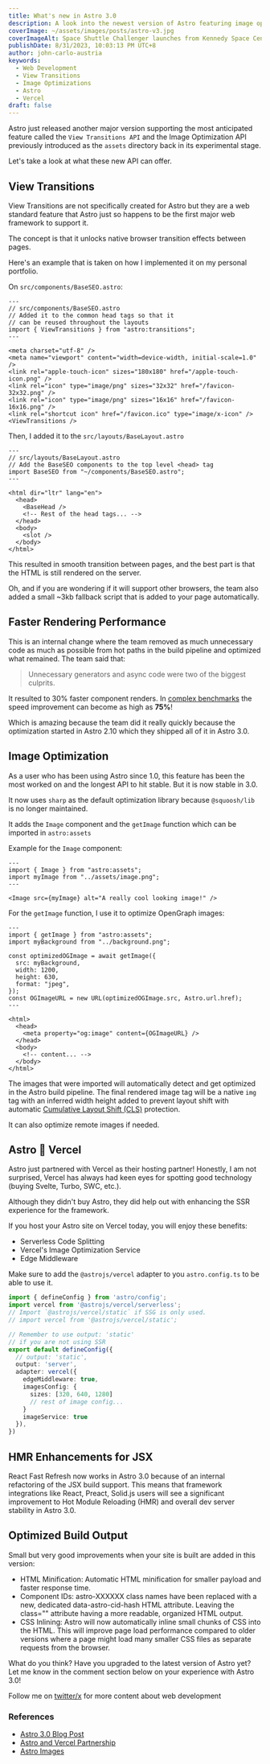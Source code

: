 ```yaml
---
title: What's new in Astro 3.0
description: A look into the newest version of Astro featuring image optimization and the support for the View Transitions API
coverImage: ~/assets/images/posts/astro-v3.jpg
coverImageAlt: Space Shuttle Challenger launches from Kennedy Space Center
publishDate: 8/31/2023, 10:03:13 PM UTC+8
author: john-carlo-austria
keywords:
  - Web Development
  - View Transitions
  - Image Optimizations
  - Astro
  - Vercel
draft: false
---
```


Astro just released another major version supporting the most
anticipated feature called the `View Transitions API` and the
Image Optimization API previously introduced as the `assets`
directory back in its experimental stage.

Let's take a look at what these new API can offer.

## View Transitions

View Transitions are not specifically created for Astro but
they are a web standard feature that Astro just so happens
to be the first major web framework to support it.

The concept is that it unlocks native browser transition
effects between pages.

Here's an example that is taken on how I implemented it
on my personal portfolio.

On `src/components/BaseSEO.astro`:

```astro
---
// src/components/BaseSEO.astro
// Added it to the common head tags so that it
// can be reused throughout the layouts
import { ViewTransitions } from "astro:transitions";
---

<meta charset="utf-8" />
<meta name="viewport" content="width=device-width, initial-scale=1.0" />
<link rel="apple-touch-icon" sizes="180x180" href="/apple-touch-icon.png" />
<link rel="icon" type="image/png" sizes="32x32" href="/favicon-32x32.png" />
<link rel="icon" type="image/png" sizes="16x16" href="/favicon-16x16.png" />
<link rel="shortcut icon" href="/favicon.ico" type="image/x-icon" />
<ViewTransitions />
```

Then, I added it to the `src/layouts/BaseLayout.astro`

```astro
---
// src/layouts/BaseLayout.astro
// Add the BaseSEO components to the top level <head> tag
import BaseSEO from "~/components/BaseSEO.astro";
---

<html dir="ltr" lang="en">
  <head>
    <BaseHead />
    <!-- Rest of the head tags... -->
  </head>
  <body>
    <slot />
  </body>
</html>
```

This resulted in smooth transition between pages, and the best part
is that the HTML is still rendered on the server.

Oh, and if you are wondering if it will support other browsers, the
team also added a small ~3kb fallback script that is added to your
page automatically.

## Faster Rendering Performance

This is an internal change where the team removed as much unnecessary
code as much as possible from hot paths in the build pipeline and
optimized what remained. The team said that:

> Unnecessary generators and async code were two of the biggest culprits.

It resulted to 30% faster component renders. In [complex benchmarks][benchmarks]
the speed improvement can become as high as **75%**!

Which is amazing because the team did it really quickly because the optimization
started in Astro 2.10 which they shipped all of it in Astro 3.0.

## Image Optimization

As a user who has been using Astro since 1.0, this feature has been
the most worked on and the longest API to hit stable. But it is now
stable in 3.0.

It now uses `sharp` as the default optimization library because
`@squoosh/lib` is no longer maintained.

It adds the `Image` component and the `getImage` function which can
be imported in `astro:assets`

Example for the `Image` component:

```astro
---
import { Image } from "astro:assets";
import myImage from "../assets/image.png";
---

<Image src={myImage} alt="A really cool looking image!" />
```

For the `getImage` function, I use it to optimize OpenGraph images:

```astro
---
import { getImage } from "astro:assets";
import myBackground from "../background.png";

const optimizedOGImage = await getImage({
  src: myBackground,
  width: 1200,
  height: 630,
  format: "jpeg",
});
const OGImageURL = new URL(optimizedOGImage.src, Astro.url.href);
---

<html>
  <head>
    <meta property="og:image" content={OGImageURL} />
  </head>
  <body>
    <!-- content... -->
  </body>
</html>
```

The images that were imported will automatically detect and
get optimized in the Astro build pipeline. The final rendered
image tag will be a native `img` tag with an inferred width
height added to prevent layout shift with automatic
[Cumulative Layout Shift (CLS)](https://web.dev/cls/) protection.

It can also optimize remote images if needed.

## Astro 🤝 Vercel

Astro just partnered with Vercel as their hosting partner!
Honestly, I am not surprised, Vercel has always had keen eyes
for spotting good technology (buying Svelte, Turbo, SWC, etc.).

Although they didn't buy Astro, they did help out with enhancing
the SSR experience for the framework.

If you host your Astro site on Vercel today,
you will enjoy these benefits:

- Serverless Code Splitting
- Vercel's Image Optimization Service
- Edge Middleware

Make sure to add the `@astrojs/vercel` adapter to you
`astro.config.ts` to be able to use it.

```typescript
import { defineConfig } from 'astro/config';
import vercel from '@astrojs/vercel/serverless';
// Import `@astrojs/vercel/static` if SSG is only used.
// import vercel from '@astrojs/vercel/static';

// Remember to use output: 'static'
// if you are not using SSR
export default defineConfig({
  // output: 'static',
  output: 'server',
  adapter: vercel({
    edgeMiddleware: true,
    imagesConfig: {
      sizes: [320, 640, 1280]
      // rest of image config...
    }
    imageService: true
  }),
})
```

## HMR Enhancements for JSX

React Fast Refresh now works in Astro 3.0 because of an
internal refactoring of the JSX build support. This means
that framework integrations like React, Preact, Solid.js
users will see a significant improvement to Hot Module Reloading (HMR)
and overall dev server stability in Astro 3.0.

## Optimized Build Output

Small but very good improvements when your site is built are added
in this version:

- HTML Minification: Automatic HTML minification for smaller payload
  and faster response time.
- Component IDs: astro-XXXXXX class names have been replaced with a
  new, dedicated data-astro-cid-hash HTML attribute. Leaving the
  class="" attribute having a more readable, organized HTML output.
- CSS Inlining: Astro will now automatically inline small chunks of
  CSS into the HTML. This will improve page load performance compared
  to older versions where a page might load many smaller CSS files as
  separate requests from the browser.

What do you think? Have you upgraded to the latest version of Astro yet?
Let me know in the comment section below on your experience with Astro 3.0!

Follow me on [twitter/x](https://x.com/jaycedotbin) for more content about web development

### References

- [Astro 3.0 Blog Post](https://astro.build/blog/astro-3/)
- [Astro and Vercel Partnership](https://astro.build/blog/vercel-official-hosting-partner/)
- [Astro Images](https://astro.build/blog/images/)

[benchmarks]: https://gist.github.com/bluwy/0cf63b46915244477cea91c7b34e90ec
